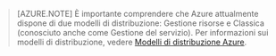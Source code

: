  >[AZURE.NOTE] È importante comprendere che Azure attualmente dispone di due modelli di distribuzione: Gestione risorse e Classica (conosciuto anche come Gestione del servizio). Per informazioni sui modelli di distribuzione, vedere [Modelli di distribuzione Azure](../articles/azure-classic-rm.md).

<!---HONumber=AcomDC_0302_2016-->